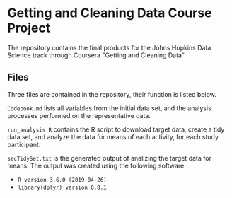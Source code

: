 # Getting and Cleaning Data Course Project

The repository contains the final products for the Johns Hopkins Data Science track through Coursera "Getting and Cleaning Data".

## Files
Three files are contained in the repository, their function is listed below.  

``Codebook.md`` lists all variables from the initial data set, and the analysis processes performed on the representative data.

`run_analysis.R` contains the R script to download target data, create a tidy data set, and analyze the data for means of each activity, for each study participant.

`secTidySet.txt` is the generated output of analizing the target data for means.  The output was created using the following software:  
  * `R version 3.6.0 (2019-04-26)`  
  * `library(dplyr) version 0.8.1`  

 
